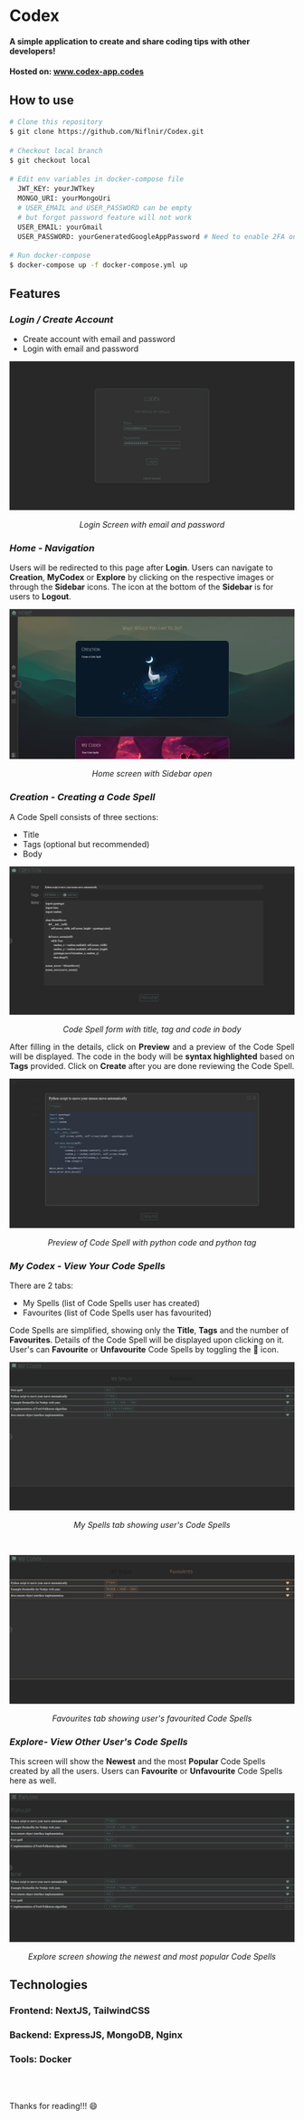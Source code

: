 # Codex

#### A simple application to create and share coding tips with other developers!

#### Hosted on: www.codex-app.codes

## How to use

```bash
# Clone this repository
$ git clone https://github.com/Niflnir/Codex.git

# Checkout local branch
$ git checkout local

# Edit env variables in docker-compose file
  JWT_KEY: yourJWTkey
  MONGO_URI: yourMongoUri
  # USER_EMAIL and USER_PASSWORD can be empty
  # but forgot password feature will not work
  USER_EMAIL: yourGmail
  USER_PASSWORD: yourGeneratedGoogleAppPassword # Need to enable 2FA on google account and generate an app password

# Run docker-compose
$ docker-compose up -f docker-compose.yml up
```

## Features

### _Login / Create Account_

- Create account with email and password
- Login with email and password

![Login Screen](./screenshots/LoginScreen.jpg)

<p align="center"><em>Login Screen with email and password</em></p>

### _Home - Navigation_
Users will be redirected to this page after **Login**. Users can navigate to **Creation**, **MyCodex** or **Explore** by clicking on the respective images or through the **Sidebar** icons. The icon at the bottom of the **Sidebar** is for users to **Logout**.

![Home Screen](./screenshots/HomeScreen.jpg)
<p align="center"><em>Home screen with Sidebar open</em></p>

### _Creation - Creating a Code Spell_

A Code Spell consists of three sections:

- Title
- Tags (optional but recommended)
- Body

![Creation Screen](./screenshots/CreationScreen.jpg)

<p align="center"><em>Code Spell form with title, tag and code in body</em></p>

<p align="justify">After filling in the details, click on <b>Preview</b> and a preview of the Code Spell will be displayed. The code in the body will be <b>syntax highlighted</b> based on <b>Tags</b> provided. Click on <b>Create</b> after you are done reviewing the Code Spell.</p>

![Creation Preview Screen](./screenshots/CreationPreview.jpg)

<p align="center"><em>Preview of Code Spell with python code and python tag</em></p>

### _My Codex - View Your Code Spells_

There are 2 tabs:

- My Spells (list of Code Spells user has created)
- Favourites (list of Code Spells user has favourited)

Code Spells are simplified, showing only the **Title**, **Tags** and the number of **Favourites**. Details of the Code Spell will be displayed upon clicking on it. User's can **Favourite** or **Unfavourite** Code Spells by toggling the :blue_heart: icon.

![My Spells Screen](./screenshots/MySpellsScreen.jpg)

<p align="center"><em>My Spells tab showing user's Code Spells</em></p>

<br/>

![Favourites Screen](./screenshots/FavouritesScreen.jpg)

<p align="center"><em>Favourites tab showing user's favourited Code Spells</em></p>

### _Explore- View Other User's Code Spells_

This screen will show the **Newest** and the most **Popular** Code Spells created by all the users. Users can **Favourite** or **Unfavourite** Code Spells here as well.

![Explore Screen](./screenshots/ExploreScreen.jpg)
<p align="center"><em>Explore screen showing the newest and most popular Code Spells</em></p>

## Technologies
### Frontend: NextJS, TailwindCSS
### Backend: ExpressJS, MongoDB, Nginx
### Tools: Docker

<br/>
<br/> 

Thanks for reading!!! :smile:

